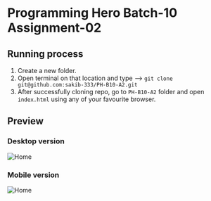 # Programming Hero Batch-10 Assignment-02

## Running process

1. Create a new folder.
2. Open terminal on that location and type --> `git clone git@github.com:sakib-333/PH-B10-A2.git`
3. After successfully cloning repo, go to `PH-B10-A2` folder and open `index.html` using any of your favourite browser.

## Preview

### Desktop version

![Home](https://i.imgur.com/Q5KLQdx.png)

### Mobile version

![Home](https://i.imgur.com/QDBDjna.png)
